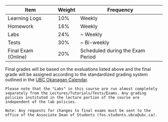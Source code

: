 | Item                | Weight | Frequency                        |
|---------------------|--------|----------------------------------|
| Learning Logs       | 10%    | Weekly                           |
| Homework            | 16%    | Weekly                           |
| Labs                | 24%    | ~ Weekly                         |
| Tests               | 30%    | ~ Bi-weekly                      |
| Final Exam (Online) | 20%    | Scheduled during the Exam Period |

Final grades will be based on the evaluations listed above and the final grade will be assigned according to the standardized grading system outlined in the [UBC Okanagan Calendar](http://okanagan.students.ubc.ca/calendar/).

```{caution} 
Please note that the "Labs" in this course are run almost completely separately from the Lectures/Tutorials/Tests/Exams. Any grading policies instituted in the lecture portion of the course are independent of the lab policies.
```

```{note}
Note: Any requests for changes to final exams must be sent to the office of the Associate Dean of Students (fos.students.ubco@ubc.ca).
```